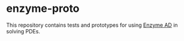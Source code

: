 # enzyme-proto

This repository contains tests and prototypes for using [Enzyme AD](https://github.com/wsmoses/Enzyme) in solving PDEs.
